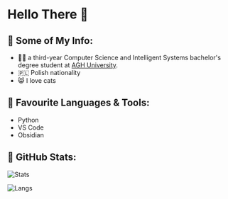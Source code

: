 # Hello There 👋

## 📌 Some of My Info:
- 👨‍🎓 a third-year Computer Science and Intelligent Systems bachelor's degree student at [AGH University](https://www.agh.edu.pl/en/).
- 🇵🇱 Polish nationality
- 😸 I love cats

## 🧩 Favourite Languages & Tools:
- Python
- VS Code
- Obsidian

<!--
## 🤝 Let's Connect:
- LinkedIn: [Your LinkedIn Profile](Link to LinkedIn)
--->

## 👾 GitHub Stats:

![Stats](https://github-readme-stats.vercel.app/api?username=shikoqu&show_icons=true&count_private=true&theme=codeSTACKr)

![Langs](https://github-readme-stats.vercel.app/api/top-langs/?username=shikoqu&layout=donut&theme=codeSTACKr)
